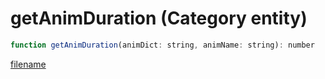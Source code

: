# getAnimDuration (Category entity)

```js
function getAnimDuration(animDict: string, animName: string): number
```

[filename](getAnimDuration_m.md ':include')